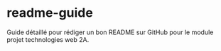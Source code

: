 # readme-guide
Guide détaillé pour rédiger un bon README sur GitHub pour le module projet
technologies web 2A.
